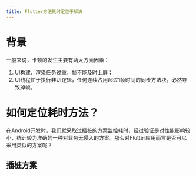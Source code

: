 ```yaml
---
title: Flutter方法耗时定位于解决
---
```

# 背景
一般来说，卡顿的发生主要有两大方面因素：
1. UI构建、渲染任务过重，帧不能及时上屏；
2. UI线程忙于执行非UI逻辑，任何连续占用超过1帧时间的同步方法块，必然导致掉帧。
# 如何定位耗时方法？
在Android开发时，我们就采取过插桩的方案监控耗时，经过验证是对性能影响较小，统计较为准确的一种对业务无侵入的方案。那么对Flutter应用而言是否可以采用类似的方案呢？
## 插桩方案
